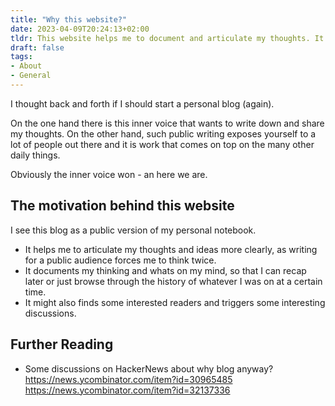 ```yaml
---
title: "Why this website?"
date: 2023-04-09T20:24:13+02:00
tldr: This website helps me to document and articulate my thoughts. It is a tool to sharpen my thinking, keep track of ideas and in the best case triggers some discussions.
draft: false
tags:
- About
- General
---
```


I thought back and forth if I should start a personal blog (again). 

On the one hand there is this inner voice that wants to write down and share my thoughts. On the other hand, such public writing exposes yourself to a lot of people out there and it is work that comes on top on the many other daily things. 

Obviously the inner voice won - an here we are.

## The motivation behind this website

I see this blog as a public version of my personal notebook.

- It helps me to articulate my thoughts and ideas more clearly, as writing for a public audience forces me to think twice.
- It documents my thinking and whats on my mind, so that I can recap later or just browse through the history of whatever I was on at a certain time.
- It might also finds some interested readers and triggers some interesting discussions.

## Further Reading

- Some discussions on HackerNews about why blog anyway? https://news.ycombinator.com/item?id=30965485 https://news.ycombinator.com/item?id=32137336

